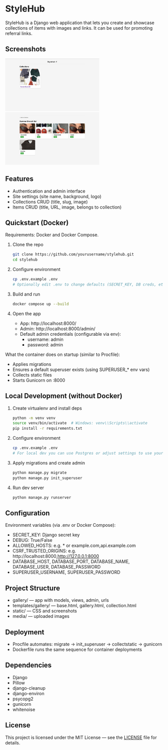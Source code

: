 # StyleHub

StyleHub is a Django web application that lets you create and showcase collections of items with images and links. It 
can be used for promoting referral links.

## Screenshots

<p>
  <img src="static/images/screenshots/collections_screenshot.png" alt="Collections" width="300" />
  <span>&nbsp;&nbsp;&nbsp;</span>
  <img src="static/images/screenshots/items_screenshot.png" alt="Items" width="300" />
</p>

## Features

- Authentication and admin interface
- Site settings (site name, background, logo)
- Collections CRUD (title, slug, image)
- Items CRUD (title, URL, image, belongs to collection)

## Quickstart (Docker)

Requirements: Docker and Docker Compose.

1. Clone the repo
   ```bash
   git clone https://github.com/yourusername/stylehub.git
   cd stylehub
   ```

2. Configure environment
   ```bash
   cp .env.example .env
   # Optionally edit .env to change defaults (SECRET_KEY, DB creds, etc.)
   ```

3. Build and run
   ```bash
   docker compose up --build
   ```

4. Open the app
   - App: http://localhost:8000/
   - Admin: http://localhost:8000/admin/
   - Default admin credentials (configurable via env):
     - username: admin
     - password: admin

What the container does on startup (similar to Procfile):
- Applies migrations
- Ensures a default superuser exists (using SUPERUSER_* env vars)
- Collects static files
- Starts Gunicorn on :8000

## Local Development (without Docker)

1. Create virtualenv and install deps
   ```bash
   python -m venv venv
   source venv/bin/activate  # Windows: venv\\Scripts\\activate
   pip install -r requirements.txt
   ```

2. Configure environment
   ```bash
   cp .env.example .env
   # For local dev you can use Postgres or adjust settings to use your DB
   ```

3. Apply migrations and create admin
   ```bash
   python manage.py migrate
   python manage.py init_superuser
   ```

4. Run dev server
   ```bash
   python manage.py runserver
   ```

## Configuration

Environment variables (via .env or Docker Compose):
- SECRET_KEY: Django secret key
- DEBUG: True/False
- ALLOWED_HOSTS: e.g. * or example.com,api.example.com
- CSRF_TRUSTED_ORIGINS: e.g. http://localhost:8000,http://127.0.0.1:8000
- DATABASE_HOST, DATABASE_PORT, DATABASE_NAME, DATABASE_USER, DATABASE_PASSWORD
- SUPERUSER_USERNAME, SUPERUSER_PASSWORD

## Project Structure

- gallery/ — app with models, views, admin, urls
- templates/gallery/ — base.html, gallery.html, collection.html
- static/ — CSS and screenshots
- media/ — uploaded images

## Deployment

- Procfile automates: migrate → init_superuser → collectstatic → gunicorn
- Dockerfile runs the same sequence for container deployments

## Dependencies

- Django
- Pillow
- django-cleanup
- django-environ
- psycopg2
- gunicorn
- whitenoise

## License

This project is licensed under the MIT License — see the [LICENSE](LICENSE) file for details.

